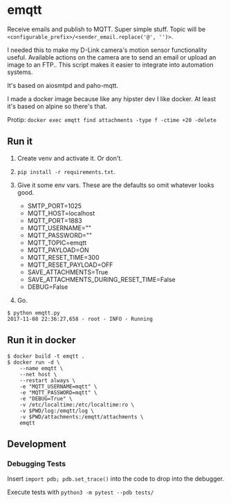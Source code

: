 # emqtt

Receive emails and publish to MQTT. Super simple stuff. Topic will be `<configurable_prefix>/<sender_email.replace('@', '')>`.

I needed this to make my D-Link camera's motion sensor functionality useful.
Available actions on the camera are to send an email or upload an image to an FTP..
This script makes it easier to integrate into automation systems.

It's based on aiosmtpd and paho-mqtt.

I made a docker image because like any hipster dev I like docker. At least it's based on alpine so there's that.

Protip: `docker exec emqtt find attachments -type f -ctime +20 -delete`

## Run it

1. Create venv and activate it. Or don't.

1. `pip install -r requirements.txt`.

1. Give it some env vars. These are the defaults so omit whatever looks good.
   * SMTP_PORT=1025
   * MQTT_HOST=localhost
   * MQTT_PORT=1883
   * MQTT_USERNAME=""
   * MQTT_PASSWORD=""
   * MQTT_TOPIC=emqtt
   * MQTT_PAYLOAD=ON
   * MQTT_RESET_TIME=300
   * MQTT_RESET_PAYLOAD=OFF
   * SAVE_ATTACHMENTS=True
   * SAVE_ATTACHMENTS_DURING_RESET_TIME=False
   * DEBUG=False

1. Go.
```
$ python emqtt.py
2017-11-08 22:36:27,658 - root - INFO - Running
```

## Run it in docker

```
$ docker build -t emqtt .
$ docker run -d \
    --name emqtt \
    --net host \
    --restart always \
    -e "MQTT_USERNAME=mqtt" \
    -e "MQTT_PASSWORD=mqtt" \
    -e "DEBUG=True" \
    -v /etc/localtime:/etc/localtime:ro \
    -v $PWD/log:/emqtt/log \
    -v $PWD/attachments:/emqtt/attachments \
    emqtt
```

## Development

### Debugging Tests

Insert `import pdb; pdb.set_trace()` into the code to drop into the debugger.

Execute tests with `python3 -m pytest --pdb tests/`



 
